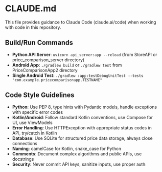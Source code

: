 # CLAUDE.md

This file provides guidance to Claude Code (claude.ai/code) when working with code in this repository.

## Build/Run Commands
- **Python API Server**: `uvicorn api_server:app --reload` (from StoreAPI or price_comparison_server directory)
- **Android App**: `./gradlew build` or `./gradlew test` from PriceComparisonApp2 directory
- **Single Android Test**: `./gradlew :app:testDebugUnitTest --tests "com.example.pricecomparisonapp.TESTNAME"`

## Code Style Guidelines
- **Python**: Use PEP 8, type hints with Pydantic models, handle exceptions with specific error codes
- **Kotlin/Android**: Follow standard Kotlin conventions, use Compose for UI, use ViewModels
- **Error Handling**: Use HTTPException with appropriate status codes in API, try/catch in Kotlin
- **Database**: Use SQLite for structured price data storage, always close connections
- **Naming**: camelCase for Kotlin, snake_case for Python
- **Comments**: Document complex algorithms and public APIs, use docstrings
- **Security**: Never commit API keys, sanitize inputs, use proper auth